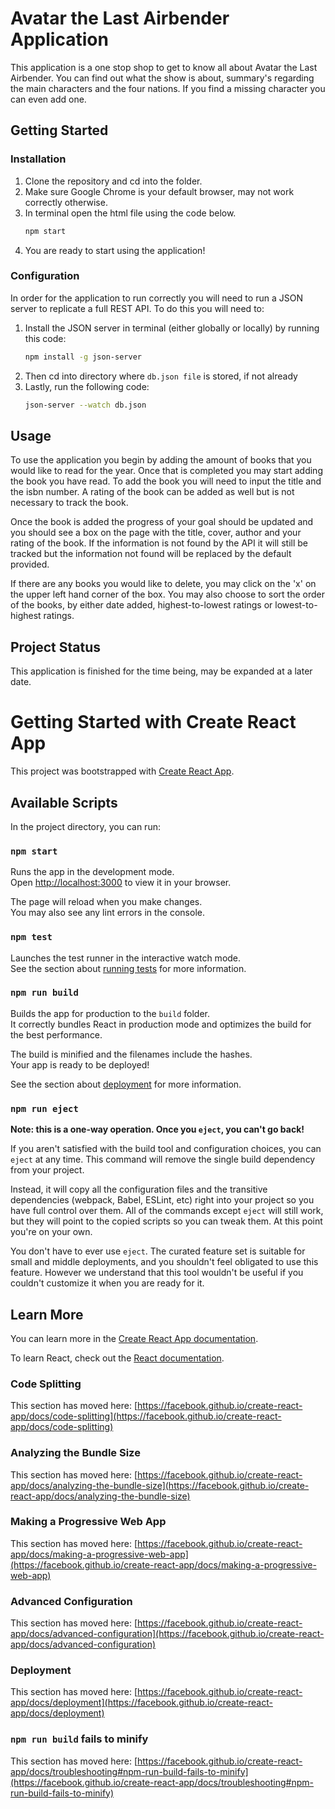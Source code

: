 # Avatar the Last Airbender Application

This application is a one stop shop to get to know all about Avatar the Last Airbender. You can find out what the show is about, summary's regarding the main characters and the four nations. If you find a missing character you can even add one.

## Getting Started

### Installation

1. Clone the repository and cd into the folder.
2. Make sure Google Chrome is your default browser, may not work correctly otherwise.
3. In terminal open the html file using the code below.
    ```bash
    npm start
    ```
4. You are ready to start using the application!

### Configuration

In order for the application to run correctly you will need to run a JSON server to replicate a full REST API. To do this you will need to:
1. Install the JSON server in terminal (either globally or locally) by running this code:
    ```bash
    npm install -g json-server
    ```
2. Then cd into directory where `db.json file` is stored, if not already
3. Lastly, run the following code:
    ```bash
    json-server --watch db.json
    ```

## Usage
To use the application you begin by adding the amount of books that you would like to read for the year. Once that is completed you may start adding the book you have read. To add the book you will need to input the title and the isbn number. A rating of the book can be added as well but is not necessary to track the book.

Once the book is added the progress of your goal should be updated and you should see a box on the page with the title, cover, author and your rating of the book. If the information is not found by the API it will still be tracked but the information not found will be replaced by the default provided.

If there are any books you would like to delete, you may click on the 'x' on the upper left hand corner of the box. You may also choose to sort the order of the books, by either date added, highest-to-lowest ratings or lowest-to-highest ratings.

## Project Status
This application is finished for the time being, may be expanded at a later date.




# Getting Started with Create React App

This project was bootstrapped with [Create React App](https://github.com/facebook/create-react-app).

## Available Scripts

In the project directory, you can run:

### `npm start`

Runs the app in the development mode.\
Open [http://localhost:3000](http://localhost:3000) to view it in your browser.

The page will reload when you make changes.\
You may also see any lint errors in the console.

### `npm test`

Launches the test runner in the interactive watch mode.\
See the section about [running tests](https://facebook.github.io/create-react-app/docs/running-tests) for more information.

### `npm run build`

Builds the app for production to the `build` folder.\
It correctly bundles React in production mode and optimizes the build for the best performance.

The build is minified and the filenames include the hashes.\
Your app is ready to be deployed!

See the section about [deployment](https://facebook.github.io/create-react-app/docs/deployment) for more information.

### `npm run eject`

**Note: this is a one-way operation. Once you `eject`, you can't go back!**

If you aren't satisfied with the build tool and configuration choices, you can `eject` at any time. This command will remove the single build dependency from your project.

Instead, it will copy all the configuration files and the transitive dependencies (webpack, Babel, ESLint, etc) right into your project so you have full control over them. All of the commands except `eject` will still work, but they will point to the copied scripts so you can tweak them. At this point you're on your own.

You don't have to ever use `eject`. The curated feature set is suitable for small and middle deployments, and you shouldn't feel obligated to use this feature. However we understand that this tool wouldn't be useful if you couldn't customize it when you are ready for it.

## Learn More

You can learn more in the [Create React App documentation](https://facebook.github.io/create-react-app/docs/getting-started).

To learn React, check out the [React documentation](https://reactjs.org/).

### Code Splitting

This section has moved here: [https://facebook.github.io/create-react-app/docs/code-splitting](https://facebook.github.io/create-react-app/docs/code-splitting)

### Analyzing the Bundle Size

This section has moved here: [https://facebook.github.io/create-react-app/docs/analyzing-the-bundle-size](https://facebook.github.io/create-react-app/docs/analyzing-the-bundle-size)

### Making a Progressive Web App

This section has moved here: [https://facebook.github.io/create-react-app/docs/making-a-progressive-web-app](https://facebook.github.io/create-react-app/docs/making-a-progressive-web-app)

### Advanced Configuration

This section has moved here: [https://facebook.github.io/create-react-app/docs/advanced-configuration](https://facebook.github.io/create-react-app/docs/advanced-configuration)

### Deployment

This section has moved here: [https://facebook.github.io/create-react-app/docs/deployment](https://facebook.github.io/create-react-app/docs/deployment)

### `npm run build` fails to minify

This section has moved here: [https://facebook.github.io/create-react-app/docs/troubleshooting#npm-run-build-fails-to-minify](https://facebook.github.io/create-react-app/docs/troubleshooting#npm-run-build-fails-to-minify)
